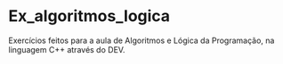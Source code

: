 # Ex_algoritmos_logica
Exercícios feitos para a aula de Algoritmos e Lógica da Programação, na linguagem C++ através do DEV.
